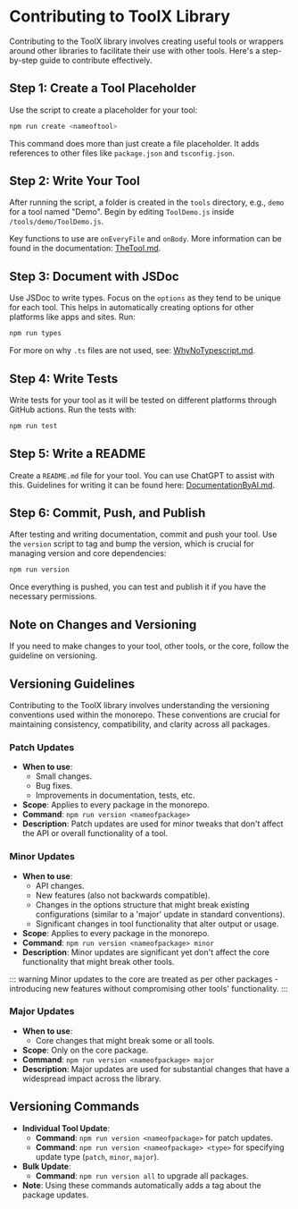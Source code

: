 # Contributing to ToolX Library

Contributing to the ToolX library involves creating useful tools or wrappers around other libraries to facilitate their use with other tools. Here's a step-by-step guide to contribute effectively.

## Step 1: Create a Tool Placeholder

Use the script to create a placeholder for your tool:

```bash
npm run create <nameoftool>
```

This command does more than just create a file placeholder. It adds references to other files like `package.json` and `tsconfig.json`.

## Step 2: Write Your Tool

After running the script, a folder is created in the `tools` directory, e.g., `demo` for a tool named "Demo". Begin by editing `ToolDemo.js` inside `/tools/demo/ToolDemo.js`.

Key functions to use are `onEveryFile` and `onBody`. More information can be found in the documentation: [TheTool.md](https://github.com/toolx-dev/toolx/blob/main/docs/TheTool.md).

## Step 3: Document with JSDoc

Use JSDoc to write types. Focus on the `options` as they tend to be unique for each tool. This helps in automatically creating options for other platforms like apps and sites. Run:

```bash
npm run types
```

For more on why `.ts` files are not used, see: [WhyNoTypescript.md](https://github.com/toolx-dev/toolx/blob/main/docs/WhyNoTypescript.md).

## Step 4: Write Tests

Write tests for your tool as it will be tested on different platforms through GitHub actions. Run the tests with:

```bash
npm run test
```

## Step 5: Write a README

Create a `README.md` file for your tool. You can use ChatGPT to assist with this. Guidelines for writing it can be found here: [DocumentationByAI.md](https://github.com/toolx-dev/toolx/blob/main/docs/DocumentationByAI.md).

## Step 6: Commit, Push, and Publish

After testing and writing documentation, commit and push your tool. Use the `version` script to tag and bump the version, which is crucial for managing version and core dependencies:

```bash
npm run version
```

Once everything is pushed, you can test and publish it if you have the necessary permissions.

## Note on Changes and Versioning

If you need to make changes to your tool, other tools, or the core, follow the guideline on versioning.

## Versioning Guidelines
Contributing to the ToolX library involves understanding the versioning conventions used within the monorepo. These conventions are crucial for maintaining consistency, compatibility, and clarity across all packages.


### Patch Updates

- **When to use**:
  - Small changes.
  - Bug fixes.
  - Improvements in documentation, tests, etc.
- **Scope**: Applies to every package in the monorepo.
- **Command**: `npm run version <nameofpackage>`
- **Description**: Patch updates are used for minor tweaks that don't affect the API or overall functionality of a tool.

### Minor Updates

- **When to use**: 
  - API changes.
  - New features (also not backwards compatible).
  - Changes in the options structure that might break existing configurations (similar to a 'major' update in standard conventions).
  - Significant changes in tool functionality that alter output or usage.
- **Scope**: Applies to every package in the monorepo.
- **Command**: `npm run version <nameofpackage> minor`
- **Description**: Minor updates are significant yet don't affect the core functionality that might break other tools.

::: warning
Minor updates to the core are treated as per other packages - introducing new features without compromising other tools' functionality.
:::

### Major Updates

- **When to use**: 
  - Core changes that might break some or all tools.
- **Scope**: Only on the core package.
- **Command**: `npm run version <nameofpackage> major`
- **Description**: Major updates are used for substantial changes that have a widespread impact across the library.

## Versioning Commands

- **Individual Tool Update**: 
  - **Command**: `npm run version <nameofpackage>` for patch updates.
  - **Command**: `npm run version <nameofpackage> <type>` for specifying update type (`patch`, `minor`, `major`).
- **Bulk Update**: 
  - **Command**: `npm run version all` to upgrade all packages.
- **Note**: Using these commands automatically adds a tag about the package updates.
